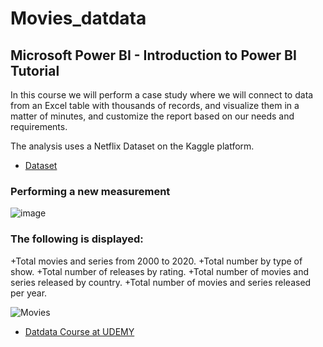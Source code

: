 # Movies_datdata
## Microsoft Power BI - Introduction to Power BI Tutorial

In this course we will perform a case study where we will connect to data from an Excel table with thousands of records, and visualize them in a matter of minutes, and customize the report based on our needs and requirements.

The analysis uses a Netflix Dataset on the Kaggle platform.

* [Dataset](https://www.kaggle.com/datasets/syedmubarak/netflix-dataset-latest-2021)

### Performing a new measurement

![image](https://user-images.githubusercontent.com/78714438/168484565-bccf8966-bc38-4cca-8ab7-1cb9e13c0b6b.png)

### The following is displayed:

+Total movies and series from 2000 to 2020.
+Total number by type of show.
+Total number of releases by rating.
+Total number of movies and series released by country.
+Total number of movies and series released per year.


![Movies](https://user-images.githubusercontent.com/78714438/168483778-3ea0c027-6397-45c9-83d5-1e3c63c06dac.png)


* [Datdata Course at UDEMY ](https://www.udemy.com/course/power-bi-analisis-datos-business-intelligence/)

